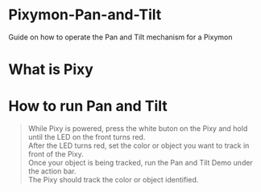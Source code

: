 # Pixymon-Pan-and-Tilt
Guide on how to operate the Pan and Tilt mechanism for a Pixymon

# What is Pixy


# How to run Pan and Tilt
> While Pixy is powered, press the white buton on the Pixy and hold until the LED on the front turns red. <br>
> After the LED turns red, set the color or object you want to track in front of the Pixy. <br>
> Once your object is being tracked, run the Pan and Tilt Demo under the action bar. <br>
> The Pixy should track the color or object identified.
